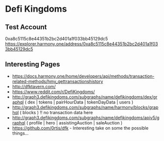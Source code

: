 # Defi Kingdoms

## Test Account
0xa8c5115c8e44351b2bc2d401a1f033bb45129dc5  
<https://explorer.harmony.one/address/0xa8c5115c8e44351b2bc2d401a1f033bb45129dc5>  

## Interesting Pages
- <https://docs.harmony.one/home/developers/api/methods/transaction-related-methods/hmy_gettransactionshistory>
- <http://dfktavern.com/>
- <https://www.reddit.com/r/DefiKingdoms/>
- <http://graph3.defikingdoms.com/subgraphs/name/defikingdoms/dex/graphql> ( dex | tokens | pairHourData | tokenDayData | users )
- <http://graph3.defikingdoms.com/subgraphs/name/harmony/blocks/graphql> ( blocks ) !! no transaction data here
- <http://graph3.defikingdoms.com/subgraphs/name/defikingdoms/apiv5/graphql> ( profile | hero | assistingAuction | saleAuction )
- <https://github.com/0rtis/dfk> - Interesting take on some the possible things...
  
